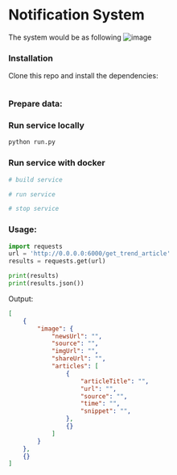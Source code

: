 # Notification System
The system would be as following
![image](asset/system.png)



### Installation

Clone this repo and install the dependencies:

```bash

```
### Prepare data:

### Run service locally

```bash
python run.py
```
### Run service with docker
```bash
# build service

# run service

# stop service

```
### Usage:

```python
import requests
url = 'http://0.0.0.0:6000/get_trend_article'
results = requests.get(url)

print(results)
print(results.json())
```

Output:
```json
[
    {
        "image": {
            "newsUrl": "",
            "source": "",
            "imgUrl": "",
            "shareUrl": "",
            "articles": [
                {
                    "articleTitle": "",
                    "url": "",
                    "source": "",
                    "time": "",
                    "snippet": "",
                },
                {}
            ]
        }
    },
    {}
]
```
